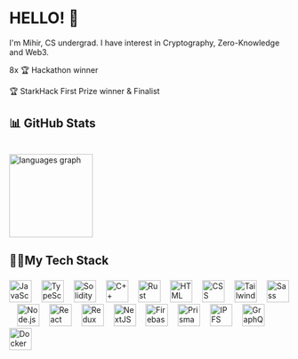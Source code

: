 # HELLO! 👋

I'm Mihir, CS undergrad. I have interest in Cryptography, Zero-Knowledge and Web3.


8x 🏆 Hackathon winner

🏆 StarkHack First Prize winner & Finalist


## 📊 GitHub Stats

<!-- Top Languages Card -->


<br>

<div align="left">
<!--   <img src="https://github-readme-stats.vercel.app/api?username=0xmihirsahu&hide_title=false&show_icons=true&include_all_commits=true&count_private=true&theme=tokyonight&locale=en&hide_border=true" height="150" alt="stats graph"/> -->
  <img src="https://github-readme-stats.vercel.app/api/top-langs/?username=0xmihirsahu&theme=tokyonight&show_icons=true&hide_border=true&layout=compact" height="150" alt="languages graph"  />
<!--   <img src="https://streak-stats.demolab.com?user=0xmihirsahu&locale=en&mode=daily&theme=tokyonight&hide_border=true" height="150" alt="streak graph"  /> -->
</div>

###

<h2 align="left">👨‍💻My Tech Stack</h2>

###

<div align="left">
  <img src="https://skillicons.dev/icons?i=js" height="40" alt="JavaScript logo" />
  <img width="10" />
  <img src="https://skillicons.dev/icons?i=ts" height="40" alt="TypeScript logo" />
  <img width="10" />
  <img src="https://skillicons.dev/icons?i=solidity" height="40" alt="Solidity logo" />
  <img width="10" />
  <img src="https://skillicons.dev/icons?i=cpp" height="40" alt="C++ logo" />
  <img width="10" />
  <img src="https://skillicons.dev/icons?i=rust" height="40" alt="Rust logo" />
  <img width="10" />
  <img src="https://skillicons.dev/icons?i=html" height="40" alt="HTML logo" />
  <img width="10" />
  <img src="https://skillicons.dev/icons?i=css" height="40" alt="CSS logo" />
  <img width="10" />
  <img src="https://skillicons.dev/icons?i=tailwind" height="40" alt="Tailwind CSS logo" />
  <img width="10" />
  <img src="https://skillicons.dev/icons?i=sass" height="40" alt="Sass logo" />
  <img width="10" />
  <img src="https://skillicons.dev/icons?i=nodejs" height="40" alt="Node.js logo" />
  <img width="10" />
  <img src="https://skillicons.dev/icons?i=react" height="40" alt="React logo" />
  <img width="10" />
  <img src="https://skillicons.dev/icons?i=redux" height="40" alt="Redux logo"  />
  <img width="10" />
  <img src="https://skillicons.dev/icons?i=nextjs" height="40" alt="NextJS logo"  />
  <img width="10" />
 <img src="https://skillicons.dev/icons?i=firebase" height="40" alt="Firebase logo"  />
  <img width="10" />
 <img src="https://skillicons.dev/icons?i=prisma" height="40" alt="Prisma logo"  />
  <img width="10" /> 
  <img src="https://skillicons.dev/icons?i=ipfs" height="40" alt="IPFS logo"  />
  <img width="10" /> 
  <img src="https://skillicons.dev/icons?i=graphql" height="40" alt="GraphQL logo"  />
  <img width="10" /> 
  <img src="https://skillicons.dev/icons?i=docker" height="40" alt="Docker logo"  />
</div>



###
